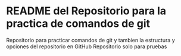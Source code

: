# README del Repositorio para la practica de comandos de git

Repositorio para practicar comandos de git y tambien la estructura y opciones del repositorio en GitHub
Repositorio solo para pruebas
